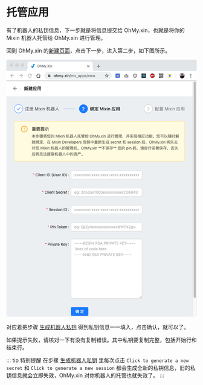 # 托管应用

有了机器人的私钥信息，下一步就是将信息提交给 OhMy.xin，也就是将你的 Mixin 机器人托管给 OhMy.xin 进行管理。

回到 OhMy.xin 的[新建页面](https://ohmy.xin/mx_apps/new)，点击下一步，进入第二步，如下图所示。

![image-20190829112847905](../assets/images/image-20190829112847905.png)

对应着把步骤 [生成机器人私钥](/guide/generate-keys) 得到私钥信息一一填入，点击确认，就可以了。

如果提示失败，请核对一下有没有复制错误。其中私钥要复制完整，包括开始行和结束行。

::: tip 特别提醒
在步骤 [生成机器人私钥](/guide/generate-keys)  里每次点击 `Click to generate a new secret` 和 `Click to generate a new session` 都会生成全新的私钥信息，旧的私钥信息就会立即失效，OhMy.xin 对你机器人的托管也就失效了。
:::
